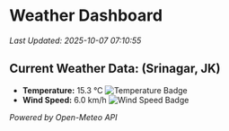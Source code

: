 
# Weather Dashboard

_Last Updated: 2025-10-07 07:10:55_

## Current Weather Data: (Srinagar, JK)
- **Temperature:** 15.3 °C ![Temperature Badge](https://img.shields.io/badge/Temperature-Low%20Temp-blue)
- **Wind Speed:** 6.0 km/h ![Wind Speed Badge](https://img.shields.io/badge/Wind%20Speed-Light%20Wind-blue)

*Powered by Open-Meteo API*
